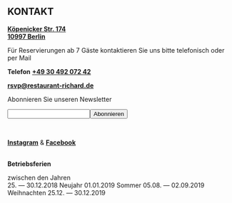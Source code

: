 ## KONTAKT

**[Köpenicker Str. 174](https://goo.gl/maps/b3Jp7LKoGK52)**<br>
**[10997 Berlin](https://goo.gl/maps/b3Jp7LKoGK52)**

Für Reservierungen
ab 7 Gäste kontaktieren
Sie uns bitte
telefonisch oder per Mail

**Telefon** **[+49 30 492 072 42](tel:+493049207242)**

**[rsvp@restaurant-richard.de](mailto:rsvp@restaurant-richard.de)**

Abonnieren Sie unseren Newsletter

<!-- Begin MailChimp Signup Form -->
<div id="mc_embed_signup">
<form action="https://restaurant-richard.us15.list-manage.com/subscribe/post?u=a092c2267a385edb1128004ae&amp;id=a89f08624c" method="post" id="mc-embedded-subscribe-form" name="mc-embedded-subscribe-form" class="validate" target="_blank" novalidate>
    <div id="mc_embed_signup_scroll">

<div class="mc-field-group">
	<input type="email" value=""  name="EMAIL" class="required email" id="mce-EMAIL"><input type="submit" value="Abonnieren" name="subscribe" id="mc-embedded-subscribe" class="button">
</div>
	<div id="mce-responses" class="clear">
		<div class="response" id="mce-error-response" style="display:none"></div>
		<div class="response" id="mce-success-response" style="display:none"></div>
	</div>    <!-- real people should not fill this in and expect good things - do not remove this or risk form bot signups-->
    <div style="position: absolute; left: -5000px;" aria-hidden="true"><input type="text" name="b_a092c2267a385edb1128004ae_a89f08624c" tabindex="-1" value=""></div>

</form>
</div>

<!--End mc_embed_signup-->
<br>

<u>**[Instagram](https://www.instagram.com/restaurantrichard/)**</u> &
<u>**[Facebook](https://www.facebook.com/RESTAURANT.RICHARD.BERLIN/)**</u>
<br>
<br>

**Betriebsferien**

zwischen den Jahren
<br>25. — 30.12.2018
Neujahr 01.01.2019
Sommer 05.08. — 02.09.2019
Weihnachten
25.12. — 30.12.2019
